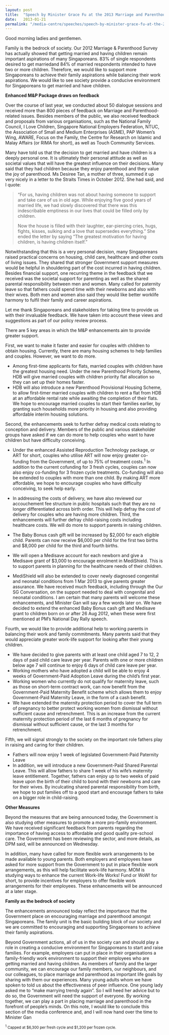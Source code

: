 ```yaml
---
layout: post
title:  "Speech by Minister Grace Fu at the 2013 Marriage and Parenthood Package Press Conference"
date:   2013-01-21
permalink: "/media-centre/speeches/speech-by-minister-grace-fu-at-the-2013-marriage-and-parenthood-package-press-conference"
---
```


Good morning ladies and gentlemen.

Family is the bedrock of society. Our 2012 Marriage & Parenthood Survey has actually showed that getting married and having children remain important aspirations of many Singaporeans. 83% of single respondents desired to get marriedand 84% of married respondents intended to have two or more children. Therefore, we would like to support more Singaporeans to achieve their family aspirations while balancing their work aspirations. We would like to see society provide a conducive environment for Singaporeans to get married and have children.

**Enhanced M&P Package draws on feedback**

Over the course of last year, we conducted about 50 dialogue sessions and received more than 800 pieces of feedback on Marriage and Parenthood-related issues. Besides members of the public, we also received feedback and proposals from various organisations, such as the National Family Council, I Love Children, Singapore National Employers Federation, NTUC, the Association of Small and Medium Enterprises (ASME), PAP Women’s Wing, AWARE, Focus on the Family, the Centre for Research on Islamic and Malay Affairs (or RIMA for short), as well as Touch Community Services.

Many have told us that the decision to get married and have children is a deeply personal one. It is ultimately their personal attitude as well as societal values that will have the greatest influence on their decisions. Many said that they had children because they enjoy parenthood and they value the joy of parenthood. Ms Desiree Tan, a mother of three, summed it up very nicely in a letter to the Straits Times in October 2012. She had said, and I quote:

> “For us, having children was not about having someone to support and take care of us in old age. While enjoying five good years of married life, we had slowly discovered that there was this indescribable emptiness in our lives that could be filled only by children.
>
> Now the house is filled with their laughter, ear-piercing cries, hugs, fights, kisses, sulking and a love that supersedes everything.” She ended the letter by saying “The greatest motivation for having children, is having children itself.”

Notwithstanding that this is a very personal decision, many Singaporeans raised practical concerns on housing, child care, healthcare and other costs of living issues. They shared that stronger Government support measures would be helpful in shouldering part of the cost incurred in having children. Besides financial support, one recurring theme in the feedback that we received was the societal support for parenting as well as the shared parental responsibility between men and women. Many called for paternity leave so that fathers could spend time with their newborns and also with their wives. Both men and women also said they would like better worklife harmony to fulfil their family and career aspirations.

Let me thank Singaporeans and stakeholders for taking time to provide us with their invaluable feedback. We have taken into account these views and suggestions as part of our policy review process.

There are 5 key areas in which the M&P enhancements aim to provide greater support.

First, we want to make it faster and easier for couples with children to obtain housing. Currently, there are many housing schemes to help families and couples. However, we want to do more.

* Among first-time applicants for flats, married couples with children have the greatest housing need. Under the new Parenthood Priority Scheme, HDB will give married couples with children priority flat allocation so they can set up their homes faster. 
* HDB will also introduce a new Parenthood Provisional Housing Scheme, to allow first-timer married couples with children to rent a flat from HDB at an affordable rental rate while awaiting the completion of their flats.
We hope to encourage married couples to start their families earlier, by granting such households more priority in housing and also providing affordable interim housing solutions.

Second, the enhancements seek to further defray medical costs relating to conception and delivery. Members of the public and various stakeholder groups have asked if we can do more to help couples who want to have children but have difficulty conceiving.

* Under the enhanced Assisted Reproduction Technology package, or ART for short, couples who utilise ART will now enjoy greater co-funding from the Government, of up to 75% of treatment costs.<sup>1</sup> In addition to the current cofunding for 3 fresh cycles, couples can now also enjoy co-funding for 3 frozen cycle treatments. Co-funding will also be extended to couples with more than one child. By making ART more affordable, we hope to encourage couples who have difficulty conceiving, to seek help early.
* In addressing the costs of delivery, we have also reviewed our accouchement fee structure in public hospitals such that they are no longer differentiated across birth order. This will help defray the cost of delivery for couples who are having more children.
Third, the enhancements will further defray child-raising costs including healthcare costs. We will do more to support parents in raising children.

* The Baby Bonus cash gift will be increased by $2,000 for each eligible child. Parents can now receive $6,000 per child for the first two births and $8,000 per child for the third and fourth births.
* We will open a Medisave account for each newborn and give a Medisave grant of $3,000 to encourage enrolment in MediShield. This is to support parents in planning for the healthcare needs of their children.
* MediShield will also be extended to cover newly diagnosed congenital and neonatal conditions from 1 Mar 2013 to give parents greater assurance. We have received much feedback, including through the Our SG Conversation, on the support needed to deal with congenital and neonatal conditions. I am certain that many parents will welcome these enhancements, and Minister Gan will say a few words later on.
We have decided to extend the enhanced Baby Bonus cash gift and Medisave grant to children born on or after 26 Aug 2012, when these were first mentioned at PM’s National Day Rally speech.

Fourth, we would like to provide additional help to working parents in balancing their work and family commitments. Many parents said that they would appreciate greater work-life support for looking after their young children.

* We have decided to give parents with at least one child aged 7 to 12, 2 days of paid child care leave per year. Parents with one or more children below age 7 will continue to enjoy 6 days of child care leave per year.
* Working mothers who have adopted a child will be able to enjoy 4 weeks of Government-Paid Adoption Leave during the child’s first year. 
* Working women who currently do not qualify for maternity leave, such as those on short-term contract work, can now benefit from the Government-Paid Maternity Benefit scheme which allows them to enjoy Government-Paid Maternity Leave, in the form of a cash benefit.
* We have extended the maternity protection period to cover the full term of pregnancy to better protect working women from dismissal without sufficient cause and retrenchment. This is an increase from the current maternity protection period of the last 6 months of pregnancy for dismissal without sufficient cause, or the last 3 months for retrenchment.  

Fifth, we will signal strongly to the society on the important role fathers play in raising and caring for their children.

* Fathers will now enjoy 1 week of legislated Government-Paid Paternity Leave
* In addition, we will introduce a new Government-Paid Shared Parental Leave. This will allow fathers to share 1 week of his wife’s maternity leave entitlement. Together, fathers can enjoy up to two weeks of paid leave upon the birth of their child to bond with their newborns and care for their wives. By inculcating shared parental responsibility from birth, we hope to put families off to a good start and encourage fathers to take on a bigger role in child-raising.  

**Other Measures**

Beyond the measures that are being announced today, the Government is also studying other measures to promote a more pro-family environment. We have received significant feedback from parents regarding the importance of having access to affordable and good quality pre-school care. The Government has been reviewing the sector, and more details, as DPM said, will be announced on Wednesday.

In addition, many have called for more flexible work arrangements to be made available to young parents. Both employers and employees have asked for more support from the Government to put in place flexible work arrangements, as this will help facilitate work-life harmony. MOM is studying ways to enhance the current Work-life Works! Fund or WoW! for short, to provide incentives for employers to offer flexible work arrangements for their employees. These enhancements will be announced at a later stage.

**Family as the bedrock of society**

The enhancements announced today reflect the importance that the Government place on encouraging marriage and parenthood amongst Singaporeans. The family unit is the basic building block of our society and we are committed to encouraging and supporting Singaporeans to achieve their family aspirations.

Beyond Government actions, all of us in the society can and should play a role in creating a conducive environment for Singaporeans to start and raise families. For example, employers can put in place in their organisations a family-friendly work environment to support their employees who are getting married and having children. As members of family and the larger community, we can encourage our family members, our neighbours, and our colleagues, to place marriage and parenthood as important life goals by sharing with them our experiences. Many young adults whom we have spoken to told us about the effectiveness of peer influence. One young lady asked me to “make marrying trendy again”. So I will heed her advice but to do so, the Government will need the support of everyone. By working together, we can play a part in placing marriage and parenthood in the forefront of people’s minds. On this note, I would like to conclude this section of the media conference and, and I will now hand over the time to Minister Gan

<sub><sup>1</sup> Capped at $6,300 per fresh cycle and $1,200 per frozen cycle.</sub>

